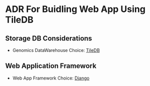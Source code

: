 # ADR For Buidling Web App Using TileDB #

## Storage DB Considerations ##

- Genomics DataWarehouse Choice: [TileDB](/Django_TileDB_Test/docs/Genomics_WareHouse.md)

## Web Application Framework ##

- Web App Framework Choice: [Django](/Django_TileDB_Test/docs/Web_App.md)